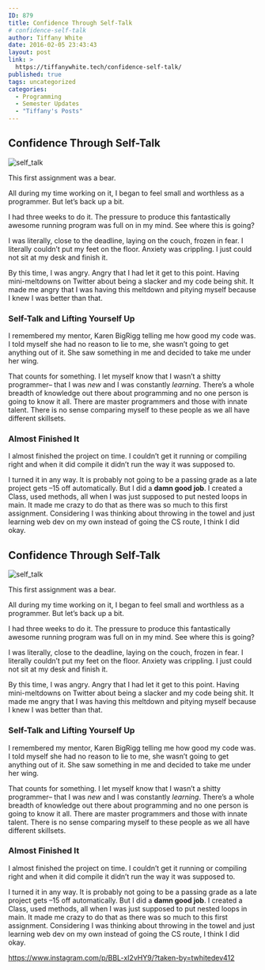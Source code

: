 ```yaml
---
ID: 879
title: Confidence Through Self-Talk
# confidence-self-talk
author: Tiffany White
date: 2016-02-05 23:43:43
layout: post
link: >
  https://tiffanywhite.tech/confidence-self-talk/
published: true
tags: uncategorized
categories:
  - Programming
  - Semester Updates
  - "Tiffany's Posts"
---
```



<h2>Confidence Through Self-Talk</h2>
<img src="https://helloburgh.me/wp-content/uploads/2016/02/Elevate.jpeg" alt="self_talk" />

This first assignment was a bear.

All during my time working on it, I began to feel small and worthless as a programmer. But let’s back up a bit.

I had three weeks to do it. The pressure to produce this fantastically awesome running program was full on in my mind. See where this is going?

I was literally, close to the deadline, laying on the couch, frozen in fear. I literally couldn’t put my feet on the floor. Anxiety was crippling. I just could not sit at my desk and finish it.

By this time, I was angry. Angry that I had let it get to this point. Having mini-meltdowns on Twitter about being a slacker and my code being shit. It made me angry that I was having this meltdown and pitying myself because I knew I was better than that.
<h3>Self-Talk and Lifting Yourself Up</h3>
I remembered my mentor, Karen BigRigg telling me how good my code was. I told myself she had no reason to lie to me, she wasn’t going to get anything out of it. She saw something in me and decided to take me under her wing.

That counts for something. I let myself know that I wasn’t a shitty programmer– that I was <em>new</em> and I was constantly <em>learning</em>. There’s a whole breadth of knowledge out there about programming and no one person is going to know it all. There are master programmers and those with innate talent. There is no sense comparing myself to these people as we all have different skillsets.
<h3>Almost Finished It</h3>
I almost finished the project on time. I couldn’t get it running or compiling right and when it did compile it didn’t run the way it was supposed to.

I turned it in any way. It is probably not going to be a passing grade as a late project gets –15 off automatically. But I did a <strong>damn good job</strong>. I created a Class, used methods, all when I was just supposed to put nested loops in main. It made me crazy to do that as there was so much to this first assignment. Considering I was thinking about throwing in the towel and just learning web dev on my own instead of going the CS route, I think I did okay.




<h2>Confidence Through Self-Talk</h2>
<img src="https://helloburgh.me/wp-content/uploads/2016/02/Elevate.jpeg" alt="self_talk" />

This first assignment was a bear.

All during my time working on it, I began to feel small and worthless as a programmer. But let’s back up a bit.

I had three weeks to do it. The pressure to produce this fantastically awesome running program was full on in my mind. See where this is going?

I was literally, close to the deadline, laying on the couch, frozen in fear. I literally couldn’t put my feet on the floor. Anxiety was crippling. I just could not sit at my desk and finish it.

By this time, I was angry. Angry that I had let it get to this point. Having mini-meltdowns on Twitter about being a slacker and my code being shit. It made me angry that I was having this meltdown and pitying myself because I knew I was better than that.
<h3>Self-Talk and Lifting Yourself Up</h3>
I remembered my mentor, Karen BigRigg telling me how good my code was. I told myself she had no reason to lie to me, she wasn’t going to get anything out of it. She saw something in me and decided to take me under her wing.

That counts for something. I let myself know that I wasn’t a shitty programmer– that I was <em>new</em> and I was constantly <em>learning</em>. There’s a whole breadth of knowledge out there about programming and no one person is going to know it all. There are master programmers and those with innate talent. There is no sense comparing myself to these people as we all have different skillsets.
<h3>Almost Finished It</h3>
I almost finished the project on time. I couldn’t get it running or compiling right and when it did compile it didn’t run the way it was supposed to.

I turned it in any way. It is probably not going to be a passing grade as a late project gets –15 off automatically. But I did a <strong>damn good job</strong>. I created a Class, used methods, all when I was just supposed to put nested loops in main. It made me crazy to do that as there was so much to this first assignment. Considering I was thinking about throwing in the towel and just learning web dev on my own instead of going the CS route, I think I did okay.





https://www.instagram.com/p/BBL-xI2vHY9/?taken-by=twhitedev412